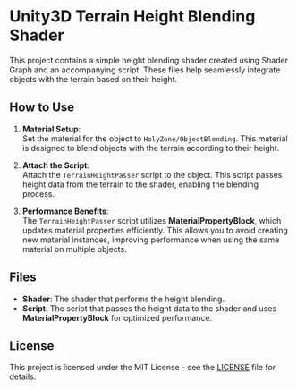
# Unity3D Terrain Height Blending Shader

This project contains a simple height blending shader created using Shader Graph and an accompanying script. These files help seamlessly integrate objects with the terrain based on their height.

## How to Use

1. **Material Setup**:  
   Set the material for the object to `HolyZone/ObjectBlending`. This material is designed to blend objects with the terrain according to their height.

2. **Attach the Script**:  
   Attach the `TerrainHeightPasser` script to the object. This script passes height data from the terrain to the shader, enabling the blending process.

3. **Performance Benefits**:  
   The `TerrainHeightPasser` script utilizes **MaterialPropertyBlock**, which updates material properties efficiently. This allows you to avoid creating new material instances, improving performance when using the same material on multiple objects.

## Files

- **Shader**: The shader that performs the height blending.
- **Script**: The script that passes the height data to the shader and uses **MaterialPropertyBlock** for optimized performance.

## License

This project is licensed under the MIT License - see the [LICENSE](LICENSE) file for details.
